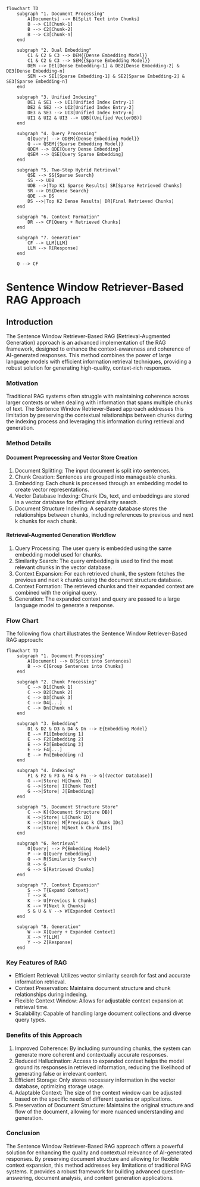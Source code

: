 ```mermaid
flowchart TD
    subgraph "1. Document Processing"
        A[Documents] --> B[Split Text into Chunks]
        B --> C1[Chunk-1]
        B --> C2[Chunk-2]
        B --> C3[Chunk-n]
    end
    
    subgraph "2. Dual Embedding"
        C1 & C2 & C3 --> DEM{{Dense Embedding Model}}
        C1 & C2 & C3 --> SEM{{Sparse Embedding Model}}
        DEM --> DE1[Dense Embedding-1] & DE2[Dense Embedding-2] & DE3[Dense Embedding-n]
        SEM --> SE1[Sparse Embedding-1] & SE2[Sparse Embedding-2] & SE3[Sparse Embedding-n]
    end
    
    subgraph "3. Unified Indexing"
        DE1 & SE1 --> UI1[Unified Index Entry-1]
        DE2 & SE2 --> UI2[Unified Index Entry-2]
        DE3 & SE3 --> UI3[Unified Index Entry-n]
        UI1 & UI2 & UI3 --> UDB[(Unified VectorDB)]
    end
    
    subgraph "4. Query Processing"
        Q[Query] --> QDEM{{Dense Embedding Model}}
        Q --> QSEM{{Sparse Embedding Model}}
        QDEM --> QDE[Query Dense Embedding]
        QSEM --> QSE[Query Sparse Embedding]
    end
    
    subgraph "5. Two-Step Hybrid Retrieval"
        QSE --> SS{Sparse Search}
        SS --> UDB
        UDB -->|Top K1 Sparse Results| SR[Sparse Retrieved Chunks]
        SR --> DS{Dense Search}
        QDE --> DS
        DS -->|Top K2 Dense Results| DR[Final Retrieved Chunks]
    end
    
    subgraph "6. Context Formation"
        DR --> CF[Query + Retrieved Chunks]
    end
    
    subgraph "7. Generation"
        CF --> LLM[LLM]
        LLM --> R[Response]
    end
    
    Q --> CF
```

# Sentence Window Retriever-Based RAG Approach

## Introduction

The Sentence Window Retriever-Based RAG (Retrieval-Augmented Generation) approach is an advanced implementation of the RAG framework, designed to enhance the context-awareness and coherence of AI-generated responses. This method combines the power of large language models with efficient information retrieval techniques, providing a robust solution for generating high-quality, context-rich responses.

### Motivation

Traditional RAG systems often struggle with maintaining coherence across larger contexts or when dealing with information that spans multiple chunks of text. The Sentence Window Retriever-Based approach addresses this limitation by preserving the contextual relationships between chunks during the indexing process and leveraging this information during retrieval and generation.

### Method Details

#### Document Preprocessing and Vector Store Creation

1. Document Splitting: The input document is split into sentences.
2. Chunk Creation: Sentences are grouped into manageable chunks.
3. Embedding: Each chunk is processed through an embedding model to create vector representations.
4. Vector Database Indexing: Chunk IDs, text, and embeddings are stored in a vector database for efficient similarity search.
5. Document Structure Indexing: A separate database stores the relationships between chunks, including references to previous and next k chunks for each chunk.

#### Retrieval-Augmented Generation Workflow

1. Query Processing: The user query is embedded using the same embedding model used for chunks.
2. Similarity Search: The query embedding is used to find the most relevant chunks in the vector database.
3. Context Expansion: For each retrieved chunk, the system fetches the previous and next k chunks using the document structure database.
4. Context Formation: The retrieved chunks and their expanded context are combined with the original query.
5. Generation: The expanded context and query are passed to a large language model to generate a response.

### Flow Chart

The following flow chart illustrates the Sentence Window Retriever-Based RAG approach:

```mermaid
flowchart TD
    subgraph "1. Document Processing"
        A[Document] --> B[Split into Sentences]
        B --> C[Group Sentences into Chunks]
    end

    subgraph "2. Chunk Processing"
        C --> D1[Chunk 1]
        C --> D2[Chunk 2]
        C --> D3[Chunk 3]
        C --> D4[...]
        C --> Dn[Chunk n]
    end

    subgraph "3. Embedding"
        D1 & D2 & D3 & D4 & Dn --> E{Embedding Model}
        E --> F1[Embedding 1]
        E --> F2[Embedding 2]
        E --> F3[Embedding 3]
        E --> F4[...]
        E --> Fn[Embedding n]
    end

    subgraph "4. Indexing"
        F1 & F2 & F3 & F4 & Fn --> G[(Vector Database)]
        G -->|Store| H[Chunk ID]
        G -->|Store| I[Chunk Text]
        G -->|Store| J[Embedding]
    end

    subgraph "5. Document Structure Store"
        C --> K[(Document Structure DB)]
        K -->|Store| L[Chunk ID]
        K -->|Store| M[Previous k Chunk IDs]
        K -->|Store| N[Next k Chunk IDs]
    end

    subgraph "6. Retrieval"
        O[Query] --> P{Embedding Model}
        P --> Q[Query Embedding]
        Q --> R{Similarity Search}
        R --> G
        G --> S[Retrieved Chunks]
    end

    subgraph "7. Context Expansion"
        S --> T{Expand Context}
        T --> K
        K --> U[Previous k Chunks]
        K --> V[Next k Chunks]
        S & U & V --> W[Expanded Context]
    end

    subgraph "8. Generation"
        W --> X[Query + Expanded Context]
        X --> Y[LLM]
        Y --> Z[Response]
    end
```

### Key Features of RAG

- Efficient Retrieval: Utilizes vector similarity search for fast and accurate information retrieval.
- Context Preservation: Maintains document structure and chunk relationships during indexing.
- Flexible Context Window: Allows for adjustable context expansion at retrieval time.
- Scalability: Capable of handling large document collections and diverse query types.

### Benefits of this Approach

1. Improved Coherence: By including surrounding chunks, the system can generate more coherent and contextually accurate responses.
2. Reduced Hallucination: Access to expanded context helps the model ground its responses in retrieved information, reducing the likelihood of generating false or irrelevant content.
3. Efficient Storage: Only stores necessary information in the vector database, optimizing storage usage.
4. Adaptable Context: The size of the context window can be adjusted based on the specific needs of different queries or applications.
5. Preservation of Document Structure: Maintains the original structure and flow of the document, allowing for more nuanced understanding and generation.

### Conclusion

The Sentence Window Retriever-Based RAG approach offers a powerful solution for enhancing the quality and contextual relevance of AI-generated responses. By preserving document structure and allowing for flexible context expansion, this method addresses key limitations of traditional RAG systems. It provides a robust framework for building advanced question-answering, document analysis, and content generation applications.

